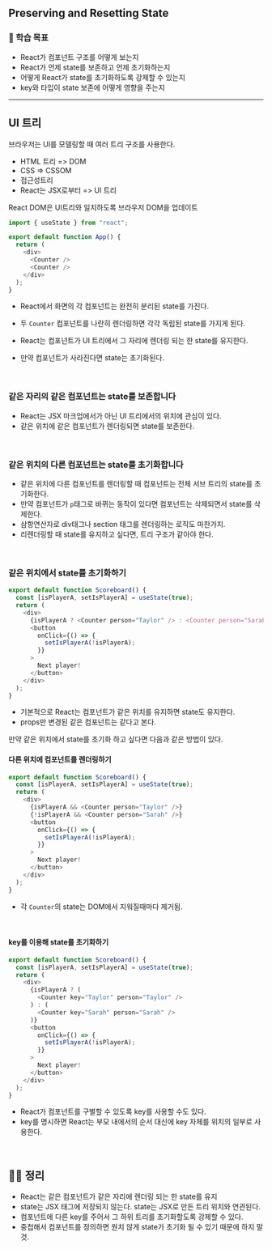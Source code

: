 ## Preserving and Resetting State

### 📌 학습 목표

- React가 컴포넌트 구조를 어떻게 보는지
- React가 언제 state를 보존하고 언제 초기화하는지
- 어떻게 React가 state를 초기화하도록 강제할 수 있는지
- key와 타입이 state 보존에 어떻게 영향을 주는지

---

## UI 트리

브라우저는 UI를 모델링할 때 여러 트리 구조를 사용한다.

- HTML 트리 => DOM
- CSS => CSSOM
- 접근성트리
- React는 JSX로부터 => UI 트리

React DOM은 UI트리와 일치하도록 브라우저 DOM을 업데이트

```javascript
import { useState } from "react";

export default function App() {
  return (
    <div>
      <Counter />
      <Counter />
    </div>
  );
}
```

- React에서 화면의 각 컴포넌트는 완전히 분리된 state를 가진다.
- 두 `Counter` 컴포넌트를 나란히 렌더링하면 각각 독립된 state를 가지게 된다.

- React는 컴포넌트가 UI 트리에서 그 자리에 렌더링 되는 한 state를 유지한다.
- 만약 컴포넌트가 사라진다면 state는 초기화된다.

<br>

### 같은 자리의 같은 컴포넌트는 state를 보존합니다

- React는 JSX 마크업에서가 아닌 UI 트리에서의 위치에 관심이 있다.
- 같은 위치에 같은 컴포넌트가 렌더링되면 state를 보존한다.

<br>

### 같은 위치의 다른 컴포넌트는 state를 초기화합니다

- 같은 위치에 다른 컴포넌트를 렌더링할 때 컴포넌트는 전체 서브 트리의 state를 초기화한다.
- 만약 컴포넌트가 `p`태그로 바뀌는 동작이 있다면 컴포넌트는 삭제되면서 state를 삭제한다.
- 삼항연산자로 div태그나 section 태그를 렌더링하는 로직도 마찬가지.
- 리렌더링할 때 state를 유지하고 싶다면, 트리 구조가 같아야 한다.

<br>

### 같은 위치에서 state를 초기화하기

```javascript
export default function Scoreboard() {
  const [isPlayerA, setIsPlayerA] = useState(true);
  return (
    <div>
      {isPlayerA ? <Counter person="Taylor" /> : <Counter person="Sarah" />}
      <button
        onClick={() => {
          setIsPlayerA(!isPlayerA);
        }}
      >
        Next player!
      </button>
    </div>
  );
}
```

- 기본적으로 React는 컴포넌트가 같은 위치를 유지하면 state도 유지한다.
- props만 변경된 같은 컴포넌트는 같다고 본다.

만약 같은 위치에서 state를 초기화 하고 싶다면 다음과 같은 방법이 있다.

#### 다른 위치에 컴포넌트를 렌더링하기

```javascript
export default function Scoreboard() {
  const [isPlayerA, setIsPlayerA] = useState(true);
  return (
    <div>
      {isPlayerA && <Counter person="Taylor" />}
      {!isPlayerA && <Counter person="Sarah" />}
      <button
        onClick={() => {
          setIsPlayerA(!isPlayerA);
        }}
      >
        Next player!
      </button>
    </div>
  );
}
```

- 각 `Counter`의 state는 DOM에서 지워질때마다 제거됨.

<br>

#### key를 이용해 state를 초기화하기

```javascript
export default function Scoreboard() {
  const [isPlayerA, setIsPlayerA] = useState(true);
  return (
    <div>
      {isPlayerA ? (
        <Counter key="Taylor" person="Taylor" />
      ) : (
        <Counter key="Sarah" person="Sarah" />
      )}
      <button
        onClick={() => {
          setIsPlayerA(!isPlayerA);
        }}
      >
        Next player!
      </button>
    </div>
  );
}
```

- React가 컴포넌트를 구별할 수 있도록 key를 사용할 수도 있다.
- key를 명시하면 React는 부모 내에서의 순서 대신에 key 자체를 위치의 일부로 사용한다.

<br>

## 👨‍💻 정리

- React는 같은 컴포넌트가 같은 자리에 렌더링 되는 한 state를 유지
- state는 JSX 태그에 저장되지 않는다. state는 JSX로 만든 트리 위치와 연관된다.
- 컴포넌트에 다른 key를 주어서 그 하위 트리를 초기화할도록 강제할 수 있다.
- 중첩해서 컴포넌트를 정의하면 원치 않게 state가 초기화 될 수 있기 때문에 하지 말 것.
